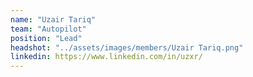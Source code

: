 ```yaml
---
name: "Uzair Tariq"
team: "Autopilot"
position: "Lead"
headshot: "../assets/images/members/Uzair Tariq.png"
linkedin: https://www.linkedin.com/in/uzxr/
---
```

